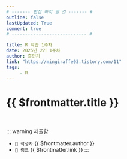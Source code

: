 ```yaml
---
# ------- 편집 하지 말 것 ------- #
outline: false
lastUpdated: True
comment: true
# ---------------------------- #

title: R 학습 1주차
date: 2025년 2기 1주차
author: 홍민기
link: "https://mingiraffe03.tistory.com/11"
tags: 
     - R
---
```


# {{ $frontmatter.title }}

<br>

<!-- 여기는 냅두기 -->
::: warning 제출함
 - `🥳 작성자` {{ $frontmatter.author }}
 - `🔗 링크` <a :href="$frontmatter.link" target="_blank" rel="noopener"> {{ $frontmatter.link }} </a>
::: 

<!-- 업데이트 사항 등 필요한 내용 아래부터 자유롭게 사용 -->
<!-- ::: info 업데이트 내역
- 2025-08-01 첫 게시  
- 2025-08-09: 이미지 추가  
- 2025-08-10: 오타 수정
::: -->